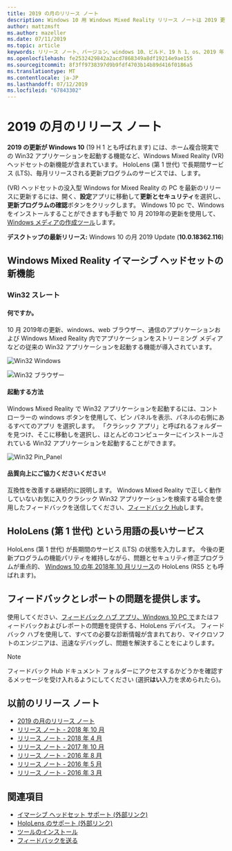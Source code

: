 ```yaml
---
title: 2019 の月のリリース ノート
description: Windows 10 用 Windows Mixed Reality リリース ノートは 2019 更新できます (19 H 1 とも呼ばれます)。
author: mattzmsft
ms.author: mazeller
ms.date: 07/11/2019
ms.topic: article
keywords: リリース ノート、バージョン、windows 10、ビルド、19 h 1、os、2019 年 5 月
ms.openlocfilehash: fe2532429842a2acd7868349a8df19214e9ae155
ms.sourcegitcommit: 8f3ff9738397d9b9fdf4703b14b89d416f0186a5
ms.translationtype: MT
ms.contentlocale: ja-JP
ms.lasthandoff: 07/12/2019
ms.locfileid: "67843302"
---
```

# <a name="release-notes---may-2019"></a>2019 の月のリリース ノート

**2019 の更新が Windows 10** (19 H 1 とも呼ばれます) には、ホーム複合現実での Win32 アプリケーションを起動する機能など、Windows Mixed Reality (VR) ヘッドセットの新機能が含まれています。 HoloLens (第 1 世代) で長期間サービス (LTS)、毎月リリースされる更新プログラムのサービスでは、します。

(VR) ヘッドセットの没入型 Windows for Mixed Reality の PC を最新のリリースに更新するには、開く、**設定**アプリに移動して**更新とセキュリティ**を選択し、 **更新プログラムの確認**ボタンをクリックします。 Windows 10 pc で、Windows をインストールすることができますも手動で 10 月 2019年の更新を使用して、 [Windows メディアの作成ツール](https://www.microsoft.com/software-download/windows10)します。

**デスクトップの最新リリース:** Windows 10 の月 2019 Update (**10.0.18362.116**)<br>

## <a name="new-features-for-windows-mixed-reality-immersive-headsets"></a>Windows Mixed Reality イマーシブ ヘッドセットの新機能

### <a name="win32-slates"></a>Win32 スレート

#### <a name="what-does-it-do"></a>何ですか。 
10 月 2019年の更新、windows、web ブラウザー、通信のアプリケーションおよび Windows Mixed Reality 内でアプリケーションをストリーミング メディアなどの従来の Win32 アプリケーションを起動する機能が導入されています。 

![Win32 Windows](images/mr-win32-slates-1.png)

![Win32 ブラウザー](images/mr-win32-slates-2.png)

#### <a name="how-to-launch"></a>起動する方法
Windows Mixed Reality で Win32 アプリケーションを起動するには、コント ローラーの windows ボタンを使用して、ピン パネルを表示、パネルの右側にあるすべてのアプリ を選択します。  「クラシック アプリ」と呼ばれるフォルダーを見つけ、そこに移動しを選択し、ほとんどのコンピューターにインストールされている Win32 アプリケーションを起動することができます。

![Win32 Pin_Panel](images/mr-win32-slates-pinspanel.png)

#### <a name="please-help-us-improve"></a>品質向上にご協力くださいください!
互換性を改善する継続的に説明します。  Windows Mixed Reality で正しく動作していないお気に入りクラシック Win32 アプリケーションを検索する場合を使用したフィードバックを送信してください、[フィードバック Hub](https://support.microsoft.com/en-us/help/4021566/windows-10-send-feedback-to-microsoft-with-feedback-hub)します。

## <a name="hololens-1st-gen-long-term-servicing"></a>HoloLens (第 1 世代) という用語の長いサービス

HoloLens (第 1 世代) が長期間のサービス (LTS) の状態を入力します。 今後の更新プログラムの機能パリティを維持しながら、問題とセキュリティ修正プログラムが重点的、 [Windows 10 の年 2018年 10 月リリース](release-notes-october-2018.md)の HoloLens (RS5 とも呼ばれます)。 

## <a name="provide-feedback-and-report-issues"></a>フィードバックとレポートの問題を提供します。

使用してください、[フィードバック ハブ アプリ、Windows 10 PC で](give-us-feedback.md)またはフィードバックおよびレポートの問題を提供する、HoloLens デバイス。 フィードバック ハブを使用して、すべての必要な診断情報が含まれており、マイクロソフトのエンジニアは、迅速なデバッグし、問題を解決することをによりします。

>[!NOTE]
>フィードバック Hub ドキュメント フォルダーにアクセスするかどうかを確認するメッセージを受け入れるようにしてください (選択**はい**入力を求められたら)。

## <a name="prior-release-notes"></a>以前のリリース ノート

* [2019 の月のリリース ノート](release-notes-may-2019.md)
* [リリース ノート - 2018 年 10 月](release-notes-october-2018.md)
* [リリース ノート - 2018 年 4 月](release-notes-april-2018.md)
* [リリース ノート - 2017 年 10 月](release-notes-october-2017.md)
* [リリース ノート - 2016 年 8 月](release-notes-august-2016.md)
* [リリース ノート - 2016 年 5 月](release-notes-may-2016.md)
* [リリース ノート - 2016 年 3 月](release-notes-march-2016.md)

## <a name="see-also"></a>関連項目
* [イマーシブ ヘッドセット サポート (外部リンク)](https://docs.microsoft.com/windows/mixed-reality/enthusiast-guide/troubleshooting-windows-mixed-reality)
* [HoloLens のサポート (外部リンク)](https://support.microsoft.com/products/hololens)
* [ツールのインストール](install-the-tools.md)
* [フィードバックを送る](give-us-feedback.md)


